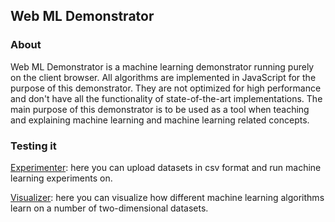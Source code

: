 ## Web ML Demonstrator

### About
Web ML Demonstrator is a machine learning demonstrator running purely on the client browser. All algorithms are implemented in JavaScript for the purpose of this demonstrator. They are not optimized for high performance and don't have all the functionality of state-of-the-art implementations. The main purpose of this demonstrator is to be used as a tool when teaching and explaining machine learning and machine learning related concepts. 

### Testing it

[Experimenter](http://aiguy.org/webml/experimenter.html): here you can upload datasets in csv format and run machine learning experiments on.

[Visualizer](http://aiguy.org/webml/index.html): here you can visualize how different machine learning algorithms learn on a number of two-dimensional datasets.
